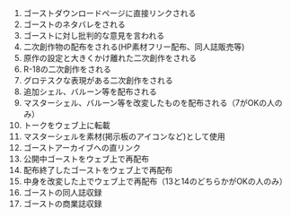 1. ゴーストダウンロードページに直接リンクされる
2. ゴーストのネタバレをされる
3. ゴーストに対し批判的な意見を言われる
4. 二次創作物の配布をされる(HP素材フリー配布、同人誌販売等)
5. 原作の設定と大きくかけ離れた二次創作をされる
6. R-18の二次創作をされる
7. グロテスクな表現がある二次創作をされる
8. 追加シェル、バルーン等を配布される
9. マスターシェル、バルーン等を改変したものを配布される（7がOKの人のみ）
10. トークをウェブ上に転載
11. マスターシェルを素材(掲示板のアイコンなど)として使用
12. ゴーストアーカイブへの直リンク
13. 公開中ゴーストをウェブ上で再配布
14. 配布終了したゴーストをウェブ上で再配布
15. 中身を改変した上でウェブ上で再配布（13と14のどちらかがOKの人のみ）
16. ゴーストの同人誌収録
17. ゴーストの商業誌収録
